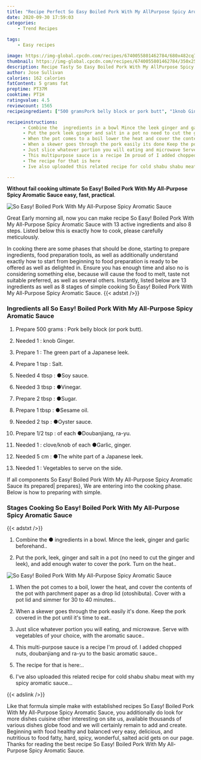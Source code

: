 ```yaml
---
title: "Recipe Perfect So Easy Boiled Pork With My AllPurpose Spicy Aromatic Sauce"
date: 2020-09-30 17:59:03
categories:
    - Trend Recipes
    
tags:
    - Easy recipes

image: https://img-global.cpcdn.com/recipes/6740055801462784/680x482cq70/so-easy-boiled-pork-with-my-all-purpose-spicy-aromatic-sauce-recipe-main-photo.jpg
thumbnail: https://img-global.cpcdn.com/recipes/6740055801462784/350x250cq70/so-easy-boiled-pork-with-my-all-purpose-spicy-aromatic-sauce-recipe-main-photo.jpg
description: Recipe Tasty So Easy Boiled Pork With My AllPurpose Spicy Aromatic Sauce with 13 ingredients and 8 stages of easy cooking.
author: Jose Sullivan
calories: 162 calories
fatContent: 5 grams fat
preptime: PT37M
cooktime: PT1H
ratingvalue: 4.5
reviewcount: 1565
recipeingredient: ["500 gramsPork belly block or pork butt", "1knob Ginger", "1The green part of a Japanese leek", "1 tspSalt", "4 tbspSoy sauce", "3 tbspVinegar", "2 tbspSugar", "1 tbspSesame oil", "2 tspOyster sauce", "1/2 tspof each Doubanjiang rayu", "1cloveknob of each Garlic ginger", "5 cmThe white part of a Japanese leek", "1Vegetables to serve on the side"]

recipeinstructions: 
      - Combine the  ingredients in a bowl Mince the leek ginger and garlic beforehand 
      - Put the pork leek ginger and salt in a pot no need to cut the ginger and leek and add enough water to cover the pork Turn on the heat 
      - When the pot comes to a boil lower the heat and cover the contents of the pot with parchment paper as a drop lid otoshibuta Cover with a pot lid and simmer for 30 to 40 minutes 
      - When a skewer goes through the pork easily its done Keep the pork covered in the pot until its time to eat 
      - Just slice whatever portion you will eating and microwave Serve with vegetables of your choice with the aromatic sauce 
      - This multipurpose sauce is a recipe Im proud of I added chopped nuts doubanjiang and rayu to the basic aromatic sauce 
      - The recipe for that is here 
      - Ive also uploaded this related recipe for cold shabu shabu meat with my spicy aromatic sauce

---
```




**Without fail cooking ultimate So Easy! Boiled Pork With My All-Purpose Spicy Aromatic Sauce easy, fast, practical**. 


![So Easy! Boiled Pork With My All-Purpose Spicy Aromatic Sauce](https://img-global.cpcdn.com/recipes/6740055801462784/680x482cq70/so-easy-boiled-pork-with-my-all-purpose-spicy-aromatic-sauce-recipe-main-photo.jpg "So Easy! Boiled Pork With My All-Purpose Spicy Aromatic Sauce")




Great Early morning all, now you can make recipe So Easy! Boiled Pork With My All-Purpose Spicy Aromatic Sauce with 13 active ingredients and also 8 steps. Listed below this is exactly how to cook, please carefully meticulously.

In cooking there are some phases that should be done, starting to prepare ingredients, food preparation tools, as well as additionally understand exactly how to start from beginning to food preparation is ready to be offered as well as delighted in. Ensure you has enough time and also no is considering something else, because will cause the food to melt, taste not suitable preferred, as well as several others. Instantly, listed below are 13 ingredients as well as 8 stages of simple cooking So Easy! Boiled Pork With My All-Purpose Spicy Aromatic Sauce.
{{< adstxt />}}

### Ingredients all So Easy! Boiled Pork With My All-Purpose Spicy Aromatic Sauce


1. Prepare 500 grams : Pork belly block (or pork butt).

1. Needed 1 : knob Ginger.

1. Prepare 1 : The green part of a Japanese leek.

1. Prepare 1 tsp : Salt.

1. Needed 4 tbsp : ●Soy sauce.

1. Needed 3 tbsp : ●Vinegar.

1. Prepare 2 tbsp : ●Sugar.

1. Prepare 1 tbsp : ●Sesame oil.

1. Needed 2 tsp : ●Oyster sauce.

1. Prepare 1/2 tsp : of each ●Doubanjiang, ra-yu.

1. Needed 1 : clove/knob of each ●Garlic, ginger.

1. Needed 5 cm : ●The white part of a Japanese leek.

1. Needed 1 : Vegetables to serve on the side.



If all components So Easy! Boiled Pork With My All-Purpose Spicy Aromatic Sauce its prepared| prepares}, We are entering into the cooking phase. Below is how to preparing with simple.

### Stages Cooking So Easy! Boiled Pork With My All-Purpose Spicy Aromatic Sauce

{{< adstxt />}}


1. Combine the ● ingredients in a bowl. Mince the leek, ginger and garlic beforehand..



1. Put the pork, leek, ginger and salt in a pot (no need to cut the ginger and leek), and add enough water to cover the pork. Turn on the heat..



![So Easy! Boiled Pork With My All-Purpose Spicy Aromatic Sauce](https://img-global.cpcdn.com/steps/4744963404333056/160x128cq70/so-easy-boiled-pork-with-my-all-purpose-spicy-aromatic-sauce-recipe-step-2-photo.jpg" "So Easy! Boiled Pork With My All-Purpose Spicy Aromatic Sauce")



1. When the pot comes to a boil, lower the heat, and cover the contents of the pot with parchment paper as a drop lid (otoshibuta). Cover with a pot lid and simmer for 30 to 40 minutes..



1. When a skewer goes through the pork easily it&#39;s done. Keep the pork covered in the pot until it&#39;s time to eat..



1. Just slice whatever portion you will eating, and microwave. Serve with vegetables of your choice, with the aromatic sauce..



1. This multi-purpose sauce is a recipe I&#39;m proud of. I added chopped nuts, doubanjiang and ra-yu to the basic aromatic sauce..



1. The recipe for that is here:..



1. I&#39;ve also uploaded this related recipe for cold shabu shabu meat with my spicy aromatic sauce...





{{< adslink />}}

Like that formula simple make with established recipes So Easy! Boiled Pork With My All-Purpose Spicy Aromatic Sauce, you additionally do look for more dishes cuisine other interesting on site us, available thousands of various dishes globe food and we will certainly remain to add and create. Beginning with food healthy and balanced very easy, delicious, and nutritious to food fatty, hard, spicy, wonderful, salted acid gets on our page. Thanks for reading the best recipe So Easy! Boiled Pork With My All-Purpose Spicy Aromatic Sauce.
